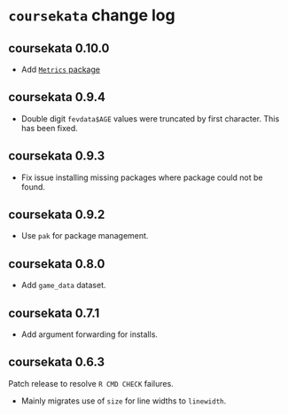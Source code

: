 # `coursekata` change log

## coursekata 0.10.0

- Add [`Metrics` package](https://cran.r-project.org/web/packages/Metrics/index.html)

## coursekata 0.9.4

- Double digit `fevdata$AGE` values were truncated by first character. This has been fixed.

## coursekata 0.9.3

- Fix issue installing missing packages where package could not be found.

## coursekata 0.9.2

- Use `pak` for package management.

## coursekata 0.8.0

- Add `game_data` dataset.

## coursekata 0.7.1

- Add argument forwarding for installs.

## coursekata 0.6.3

Patch release to resolve `R CMD CHECK` failures.

- Mainly migrates use of `size` for line widths to `linewidth`.
